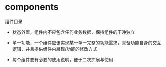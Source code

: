 # components

组件目录

* 状态外置，组件内不应包含任何业务数据，保持组件的干净独立

* 单一功能，一个组件应该实现某一单一完整的功能需求，具备功能自身的交互逻辑，并且提供组件内展现/功能的修改方式

* 每个组件要有必要的使用说明，便于二次扩展与使用
  